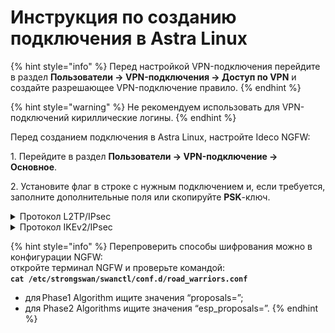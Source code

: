 # Инструкция по созданию подключения в Astra Linux

{% hint style="info" %}
Перед настройкой VPN-подключения перейдите в раздел **Пользователи -> VPN-подключения -> Доступ по VPN** и создайте разрешающее VPN-подключение правило.
{% endhint %}

{% hint style="warning" %}
Не рекомендуем использовать для VPN-подключений кириллические логины.
{% endhint %}

Перед созданием подключения в Astra Linux, настройте Ideco NGFW:

1\. Перейдите в раздел **Пользователи -> VPN-подключение -> Основное**.

2\. Установите флаг в строке с нужным подключением и, если требуется, заполните дополнительные поля или скопируйте **PSK**-ключ.

<details>

<summary>Протокол L2TP/IPsec</summary>

1\. Откройте терминал сочетанием клавиш Ctrl+Alt+F1 и выполните три команды:

    sudo apt update
    sudo apt install network-manager-l2tp-gnome
    sudo reboot

2\. В трее (в настройках сети) выберите **Соединение VPN -> Добавить VPN-соединение**:

![](/.gitbook/assets/tray.png)

3\. Выберите тип соединения **Layer 2 Tunneling Protocol (L2TP)** и нажмите **Создать**:

![](/.gitbook/assets/tray2.png)

4\. В разделе **VPN** заполните поля:

* **Шлюз** - IP-адрес внешнего интерфейса Ideco NGFW или домен;
* **Имя пользователя** - например, *test*;
* **Пароль** .
  
![](/.gitbook/assets/tray3.png)

5\. Нажмите **Настройки IPsec**.

6\. Заполните поля:

* **Pre-shared key** - PSK-ключ из настроек Ideco NGFW (**Пользователи -&gt; VPN-подключение -&gt; Основное**);
* **Phase1** - алгоритм aes256-sha512-modp2048,aes256-sha512-modp1024,aes256-sha1-ecp256,aes256-sha1-modp2048,aes256-sha1-modp1024! \*;
* **Phase2** - алгоритмы aes256-sha512-modp2048,aes256-sha256-modp2048,aes256-sha1-modp2048,aes128-sha1-modp2048,aes256-sha512-modp1024,aes256-sha256-modp1024,aes256-sha1-modp1024,aes128-sha1-modp1024,aes256-sha512,aes256-sha256,aes256-sha1,aes128-sha1! \* 
  
    \* Обязательно поставьте восклицательный знак в конце строки.

Так как Astra Linux по умолчанию запрашивает не самые защищенные алгоритмы, рекомендуем заполнить их самостоятельно.

7\. Нажмите **OК**, затем **Сохранить**.

Далее в трее (в настройках сети) **Соединение VPN** появится VPN-подключение. Для активации установите галку **VPN-соединение**:

![](/.gitbook/assets/tray6.png)

</details>

<details>

<summary>Протокол IKEv2/IPsec</summary>

Перед настройкой подключения по протоколу IKEv2 установите корневой сертификат NGFW на устройство пользователя. Скачать сертификат можно одним из способов:

*   В личном кабинете, введя логин/пароль пользователя:

    <img align="left" src="/.gitbook/assets/ubuntu16.png" alt="" data-size="original">
    
*   В разделе **Сервисы -> Сертификаты**:

    <img align="left" src="/.gitbook/assets/certificates2.png" alt="" data-size="original">

**Создание подключения в Astra Linux**

1\. Откройте терминал сочетанием клавиш Ctrl+Alt+F1 и выполните две команды:
    
    sudo apt install libcharon-extra-plugins
    sudo apt install -y network-manager-strongswan libcharon-extra-plugins libstrongswan-extra-plugins

2\. После окончания установки перезагрузите компьютер:

    sudo reboot

3\. В трее (в настройках сети) выберите **Соединение VPN -> Добавить VPN-соединение**:

![](/.gitbook/assets/tray.png)

4\. Выберите тип соединения **IPsec/IKEv2(strongswan)** и нажмите **Создать**:

![](/.gitbook/assets/tray7.png)

5\. В разделе **VPN** и заполните следующие поля:

* **Имя соединения** - имя подключения;
* **Address** - введите домен, который указан в настройках **Пользователи -&gt; VPN-подключение -&gt; Основное -&gt; Подключение по IKEv2/IPsec**;
* **Certificate** - выберите ранее сохраненный корневой сертификат (если он не был выдан Let`s Encrypt);
* **Authentication** - рекомендуем выбрать EAP;
* **Username** - имя пользователя, которому разрешено подключение по VPN;
* **Password** - пароль пользователя. В правой части поля необходимо выбрать вариант хранения для пароля от VPN-соединения.

Установите флаг **Request an inner IP address** и нажмите **Добавить:**

![](/.gitbook/assets/tray8.png)

6\. В трее (в настройках сети) выберите **Соединение VPN** и установите флаг в строке с созданным соединением.

</details>

{% hint style="info" %}
Перепроверить способы шифрования можно в конфигурации NGFW: \
откройте терминал NGFW и проверьте командой:  
**`cat /etc/strongswan/swanctl/conf.d/road_warriors.conf`**
* для Phase1 Algorithm ищите значения “proposals=”;
* для Phase2 Algorithms ищите значения “esp_proposals=”.
{% endhint %}